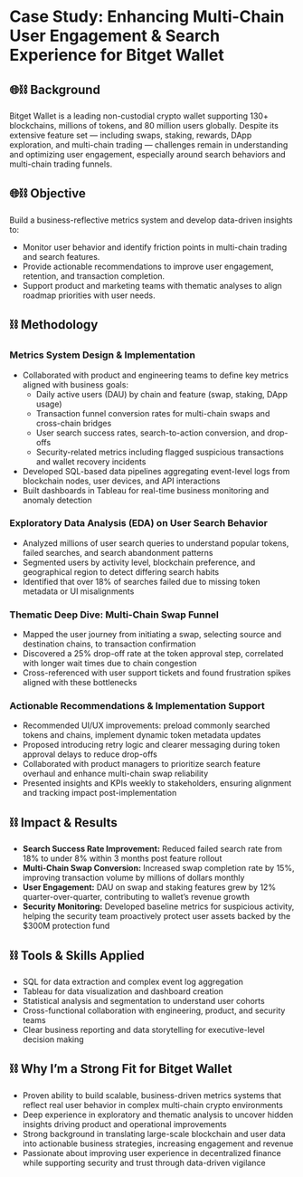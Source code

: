 # Case Study: Enhancing Multi-Chain User Engagement & Search Experience for Bitget Wallet

## 🌐⛓️ Background  
Bitget Wallet is a leading non-custodial crypto wallet supporting 130+ blockchains, millions of tokens, and 80 million users globally. Despite its extensive feature set — including swaps, staking, rewards, DApp exploration, and multi-chain trading — challenges remain in understanding and optimizing user engagement, especially around search behaviors and multi-chain trading funnels.

## 🌐⛓️ Objective  
Build a business-reflective metrics system and develop data-driven insights to:  
- Monitor user behavior and identify friction points in multi-chain trading and search features.  
- Provide actionable recommendations to improve user engagement, retention, and transaction completion.  
- Support product and marketing teams with thematic analyses to align roadmap priorities with user needs.

## ⛓️ Methodology

### Metrics System Design & Implementation  
- Collaborated with product and engineering teams to define key metrics aligned with business goals:  
  - Daily active users (DAU) by chain and feature (swap, staking, DApp usage)  
  - Transaction funnel conversion rates for multi-chain swaps and cross-chain bridges  
  - User search success rates, search-to-action conversion, and drop-offs  
  - Security-related metrics including flagged suspicious transactions and wallet recovery incidents  
- Developed SQL-based data pipelines aggregating event-level logs from blockchain nodes, user devices, and API interactions  
- Built dashboards in Tableau for real-time business monitoring and anomaly detection

### Exploratory Data Analysis (EDA) on User Search Behavior  
- Analyzed millions of user search queries to understand popular tokens, failed searches, and search abandonment patterns  
- Segmented users by activity level, blockchain preference, and geographical region to detect differing search habits  
- Identified that over 18% of searches failed due to missing token metadata or UI misalignments

### Thematic Deep Dive: Multi-Chain Swap Funnel  
- Mapped the user journey from initiating a swap, selecting source and destination chains, to transaction confirmation  
- Discovered a 25% drop-off rate at the token approval step, correlated with longer wait times due to chain congestion  
- Cross-referenced with user support tickets and found frustration spikes aligned with these bottlenecks

### Actionable Recommendations & Implementation Support  
- Recommended UI/UX improvements: preload commonly searched tokens and chains, implement dynamic token metadata updates  
- Proposed introducing retry logic and clearer messaging during token approval delays to reduce drop-offs  
- Collaborated with product managers to prioritize search feature overhaul and enhance multi-chain swap reliability  
- Presented insights and KPIs weekly to stakeholders, ensuring alignment and tracking impact post-implementation

## ⛓️ Impact & Results  
- **Search Success Rate Improvement:** Reduced failed search rate from 18% to under 8% within 3 months post feature rollout  
- **Multi-Chain Swap Conversion:** Increased swap completion rate by 15%, improving transaction volume by millions of dollars monthly  
- **User Engagement:** DAU on swap and staking features grew by 12% quarter-over-quarter, contributing to wallet’s revenue growth  
- **Security Monitoring:** Developed baseline metrics for suspicious activity, helping the security team proactively protect user assets backed by the $300M protection fund

## ⛓️ Tools & Skills Applied  
- SQL for data extraction and complex event log aggregation  
- Tableau for data visualization and dashboard creation  
- Statistical analysis and segmentation to understand user cohorts  
- Cross-functional collaboration with engineering, product, and security teams  
- Clear business reporting and data storytelling for executive-level decision making

## ⛓️ Why I’m a Strong Fit for Bitget Wallet  
- Proven ability to build scalable, business-driven metrics systems that reflect real user behavior in complex multi-chain crypto environments  
- Deep experience in exploratory and thematic analysis to uncover hidden insights driving product and operational improvements  
- Strong background in translating large-scale blockchain and user data into actionable business strategies, increasing engagement and revenue  
- Passionate about improving user experience in decentralized finance while supporting security and trust through data-driven vigilance
